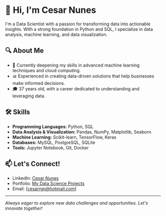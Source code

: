 # 👋 Hi, I'm Cesar Nunes

I'm a Data Scientist with a passion for transforming data into actionable insights. With a strong foundation in Python and SQL, I specialize in data analysis, machine learning, and data visualization.

## 🔍 About Me
- 🌱 Currently deepening my skills in advanced machine learning techniques and cloud computing.
- 📊 Experienced in creating data-driven solutions that help businesses make informed decisions.
- 🎓 37 years old, with a career dedicated to understanding and leveraging data.

## 🛠️ Skills
- **Programming Languages:** Python, SQL
- **Data Analysis & Visualization:** Pandas, NumPy, Matplotlib, Seaborn
- **Machine Learning:** Scikit-learn, TensorFlow, Keras
- **Databases:** MySQL, PostgreSQL, SQLite
- **Tools:** Jupyter Notebook, Git, Docker

## 📫 Let's Connect!
- LinkedIn: [Cesar Nunes](https://www.linkedin.com/in/cesar-nunes-2725392b1/)
- Portfolio: [My Data Science Projects](https://your-portfolio-link.com)
- Email: [cesarrgn@hotmail.com]

---

*Always eager to explore new data challenges and opportunities. Let's innovate together!*
